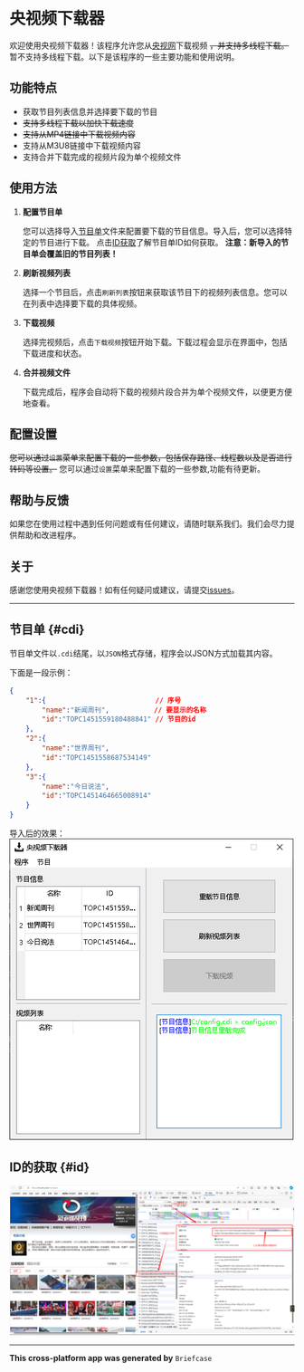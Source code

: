 # 央视频下载器

欢迎使用央视频下载器！该程序允许您从[央视网](https://tv.cctv.com)下载视频 ~~，并支持多线程下载。~~ 暂不支持多线程下载。以下是该程序的一些主要功能和使用说明。

## 功能特点

- 获取节目列表信息并选择要下载的节目
- ~~支持多线程下载以加快下载速度~~
- ~~支持从MP4链接中下载视频内容~~
- 支持从M3U8链接中下载视频内容
- 支持合并下载完成的视频片段为单个视频文件

## 使用方法

1. **配置节目单**

   您可以选择导入[节目单](#cdi)文件来配置要下载的节目信息。导入后，您可以选择特定的节目进行下载。
   点击[ID获取](#id)了解节目单ID如何获取。
   **注意：新导入的节目单会覆盖旧的节目列表！**

3. **刷新视频列表**

   选择一个节目后，点击`刷新列表`按钮来获取该节目下的视频列表信息。您可以在列表中选择要下载的具体视频。

4. **下载视频**

   选择完视频后，点击`下载视频`按钮开始下载。下载过程会显示在界面中，包括下载进度和状态。

5. **合并视频文件**

   下载完成后，程序会自动将下载的视频片段合并为单个视频文件，以便更方便地查看。

## 配置设置

~~您可以通过`设置`菜单来配置下载的一些参数，包括保存路径、线程数以及是否进行转码等设置。~~
您可以通过`设置`菜单来配置下载的一些参数,功能有待更新。

## 帮助与反馈

如果您在使用过程中遇到任何问题或有任何建议，请随时联系我们。我们会尽力提供帮助和改进程序。

## 关于

感谢您使用央视频下载器！如有任何疑问或建议，请提交[issues](https://github.com/letr007/CCTVVideoDownload/issues)。

---

## 节目单 {#cdi}

节目单文件以`.cdi`结尾，以`JSON`格式存储，程序会以JSON方式加载其内容。

下面是一段示例：
```json
{
    "1":{                           // 序号
        "name":"新闻周刊",           // 要显示的名称
        "id":"TOPC1451559180488841" // 节目的id
    },
    "2":{
        "name":"世界周刊",
        "id":"TOPC1451558687534149"
    },
    "3":{
        "name":"今日说法",
        "id":"TOPC1451464665008914"
    }
}
```
导入后的效果：
![Oh,图片走丢了](./rec/1.png)

## ID的获取 {#id}
![id](image.png)

---

**This cross-platform app was generated by** `Briefcase`
